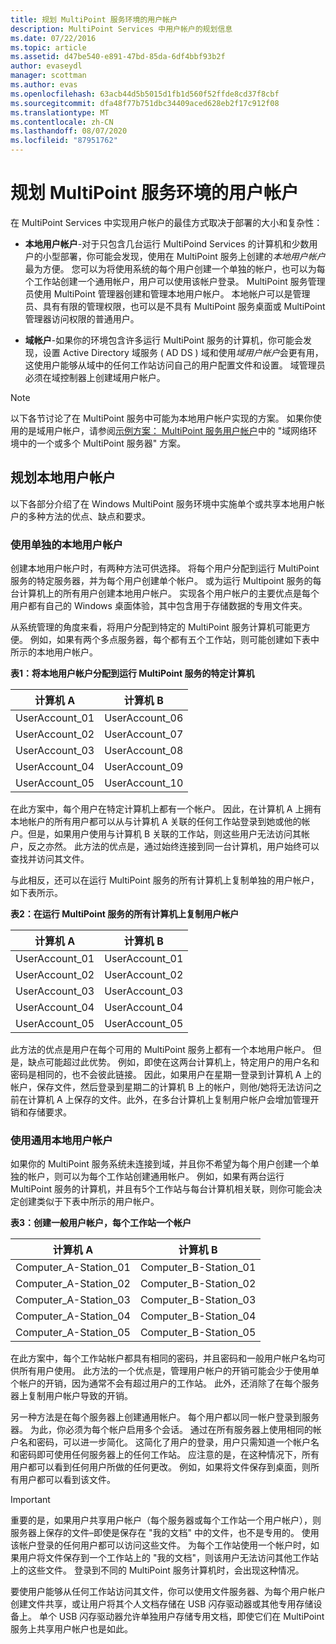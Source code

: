```yaml
---
title: 规划 MultiPoint 服务环境的用户帐户
description: MultiPoint Services 中用户帐户的规划信息
ms.date: 07/22/2016
ms.topic: article
ms.assetid: d47be540-e891-47bd-85da-6df4bbf93b2f
author: evaseydl
manager: scottman
ms.author: evas
ms.openlocfilehash: 63acb44d5b5015d1fb1d560f52ffde8cd37f8cbf
ms.sourcegitcommit: dfa48f77b751dbc34409aced628eb2f17c912f08
ms.translationtype: MT
ms.contentlocale: zh-CN
ms.lasthandoff: 08/07/2020
ms.locfileid: "87951762"
---
```

# <a name="plan-user-accounts-for-your-multipoint-services-environment"></a>规划 MultiPoint 服务环境的用户帐户
在 MultiPoint Services 中实现用户帐户的最佳方式取决于部署的大小和复杂性：

-   **本地用户帐户**-对于只包含几台运行 MultiPoind Services 的计算机和少数用户的小型部署，你可能会发现，使用在 MultiPoint 服务上创建的*本地用户帐户*最为方便。 您可以为将使用系统的每个用户创建一个单独的帐户，也可以为每个工作站创建一个通用帐户，用户可以使用该帐户登录。 MultiPoint 服务管理员使用 MultiPoint 管理器创建和管理本地用户帐户。 本地帐户可以是管理员、具有有限的管理权限，也可以是不具有 MultiPoint 服务桌面或 MultiPoint 管理器访问权限的普通用户。

-   **域帐户**-如果你的环境包含许多运行 MultiPoint 服务的计算机，你可能会发现，设置 Active Directory 域服务 \( AD DS \) 域和使用*域用户帐户*会更有用，这使用户能够从域中的任何工作站访问自己的用户配置文件和设置。 域管理员必须在域控制器上创建域用户帐户。

> [!NOTE]
> 以下各节讨论了在 MultiPoint 服务中可能为本地用户帐户实现的方案。 如果你使用的是域用户帐户，请参阅[示例方案： MultiPoint 服务用户帐户](Example-scenarios--MultiPoint-Services-user-accounts.md)中的 "域网络环境中的一个或多个 MultiPoint 服务器" 方案。

## <a name="planning-local-user-accounts"></a>规划本地用户帐户
以下各部分介绍了在 Windows MultiPoint 服务环境中实施单个或共享本地用户帐户的多种方法的优点、缺点和要求。

### <a name="use-individual-local-user-accounts"></a>使用单独的本地用户帐户
创建本地用户帐户时，有两种方法可供选择。  将每个用户分配到运行 MultiPoint 服务的特定服务器，并为每个用户创建单个帐户。 或为运行 Multipoint 服务的每台计算机上的所有用户创建本地用户帐户。 实现各个用户帐户的主要优点是每个用户都有自己的 Windows 桌面体验，其中包含用于存储数据的专用文件夹。

从系统管理的角度来看，将用户分配到特定的 MultiPoint 服务计算机可能更方便。 例如，如果有两个多点服务器，每个都有五个工作站，则可能创建如下表中所示的本地用户帐户。

**表1：将本地用户帐户分配到运行 MultiPoint 服务的特定计算机**

|计算机 A|计算机 B|
|--------------|--------------|
|UserAccount_01|UserAccount_06|
|UserAccount_02|UserAccount_07|
|UserAccount_03|UserAccount_08|
|UserAccount_04|UserAccount_09|
|UserAccount_05|UserAccount_10|

在此方案中，每个用户在特定计算机上都有一个帐户。 因此，在计算机 A 上拥有本地帐户的所有用户都可以从与计算机 A 关联的任何工作站登录到她或他的帐户。但是，如果用户使用与计算机 B 关联的工作站，则这些用户无法访问其帐户，反之亦然。 此方法的优点是，通过始终连接到同一台计算机，用户始终可以查找并访问其文件。

与此相反，还可以在运行 MultiPoint 服务的所有计算机上复制单独的用户帐户，如下表所示。

**表2：在运行 MultiPoint 服务的所有计算机上复制用户帐户**

|计算机 A|计算机 B|
|--------------|--------------|
|UserAccount_01|UserAccount_01|
|UserAccount_02|UserAccount_02|
|UserAccount_03|UserAccount_03|
|UserAccount_04|UserAccount_04|
|UserAccount_05|UserAccount_05|

此方法的优点是用户在每个可用的 MultiPoint 服务上都有一个本地用户帐户。 但是，缺点可能超过此优势。 例如，即使在这两台计算机上，特定用户的用户名和密码是相同的，也不会彼此链接。 因此，如果用户在星期一登录到计算机 A 上的帐户，保存文件，然后登录到星期二的计算机 B 上的帐户，则他/她将无法访问之前在计算机 A 上保存的文件。此外，在多台计算机上复制用户帐户会增加管理开销和存储要求。

### <a name="use-generic-local-user-accounts"></a>使用通用本地用户帐户
如果你的 MultiPoint 服务系统未连接到域，并且你不希望为每个用户创建一个单独的帐户，则可以为每个工作站创建通用帐户。 例如，如果有两台运行 MultiPoint 服务的计算机，并且有5个工作站与每台计算机相关联，则你可能会决定创建类似于下表中所示的用户帐户。

**表3：创建一般用户帐户，每个工作站一个帐户**

|计算机 A|计算机 B|
|--------------|--------------|
|Computer_A-Station_01|Computer_B-Station_01|
|Computer_A-Station_02|Computer_B-Station_02|
|Computer_A-Station_03|Computer_B-Station_03|
|Computer_A-Station_04|Computer_B-Station_04|
|Computer_A-Station_05|Computer_B-Station_05|

在此方案中，每个工作站帐户都具有相同的密码，并且密码和一般用户帐户名均可供所有用户使用。 此方法的一个优点是，管理用户帐户的开销可能会少于使用单个帐户的开销，因为通常不会有超过用户的工作站。 此外，还消除了在每个服务器上复制用户帐户导致的开销。

另一种方法是在每个服务器上创建通用帐户。 每个用户都以同一帐户登录到服务器。 为此，你必须为每个帐户启用多个会话。 通过在所有服务器上使用相同的帐户名和密码，可以进一步简化。 这简化了用户的登录，用户只需知道一个帐户名和密码即可使用任何服务器上的任何工作站。 应注意的是，在这种情况下，所有用户都可以看到任何用户所做的任何更改。 例如，如果将文件保存到桌面，则所有用户都可以看到该文件。

> [!IMPORTANT]
> 重要的是，如果用户共享用户帐户（每个服务器或每个工作站一个用户帐户），则服务器上保存的文件–即使是保存在 "我的文档" 中的文件，也不是专用的。 使用该帐户登录的任何用户都可以访问这些文件。 为每个工作站使用一个帐户时，如果用户将文件保存到一个工作站上的 "我的文档"，则该用户无法访问其他工作站上的这些文件。 登录到不同的 MultiPoint 服务计算机时，会出现这种情况。

要使用户能够从任何工作站访问其文件，你可以使用文件服务器、为每个用户帐户创建文件共享，或让用户将其个人文档存储在 USB 闪存驱动器或其他专用存储设备上。 单个 USB 闪存驱动器允许单独用户存储专用文档，即使它们在 MultiPoint 服务上共享用户帐户也是如此。